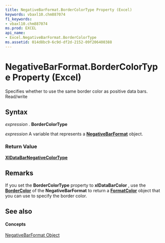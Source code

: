 ```yaml
---
title: NegativeBarFormat.BorderColorType Property (Excel)
keywords: vbaxl10.chm887074
f1_keywords:
- vbaxl10.chm887074
ms.prod: EXCEL
api_name:
- Excel.NegativeBarFormat.BorderColorType
ms.assetid: 014d8bc9-6c9d-df2d-2152-09f206400388
---
```



# NegativeBarFormat.BorderColorType Property (Excel)

 Specifies whether to use the same border color as positive data bars. Read/write


## Syntax

 _expression_ . **BorderColorType**

 _expression_ A variable that represents a **[NegativeBarFormat](negativebarformat-object-excel.md)** object.


### Return Value

 **[XlDataBarNegativeColorType](xldatabarnegativecolortype-enumeration-excel.md)**


## Remarks

If you set the  **BorderColorType** property to **xlDataBarColor** , use the **[BorderColor](negativebarformat-bordercolor-property-excel.md)** of the **NegativeBarFormat** to return a **[FormatColor](formatcolor-object-excel.md)** object that you can use to specify the border color.


## See also


#### Concepts


[NegativeBarFormat Object](negativebarformat-object-excel.md)

